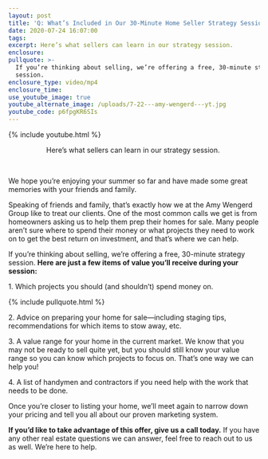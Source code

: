 ```yaml
---
layout: post
title: 'Q: What’s Included in Our 30-Minute Home Seller Strategy Session?'
date: 2020-07-24 16:07:00
tags:
excerpt: Here’s what sellers can learn in our strategy session.
enclosure:
pullquote: >-
  If you’re thinking about selling, we’re offering a free, 30-minute strategy
  session.
enclosure_type: video/mp4
enclosure_time:
use_youtube_image: true
youtube_alternate_image: /uploads/7-22---amy-wengerd---yt.jpg
youtube_code: p6fpgKR6SIs
---
```


{% include youtube.html %}

<center>Here&rsquo;s what sellers can learn in our strategy session.&nbsp;</center>

&nbsp;

We hope you’re enjoying your summer so far and have made some great memories with your friends and family.&nbsp;

Speaking of friends and family, that’s exactly how we at the Amy Wengerd Group like to treat our clients. One of the most common calls we get is from homeowners asking us to help them prep their homes for sale. Many people aren’t sure where to spend their money or what projects they need to work on to get the best return on investment, and that’s where we can help.&nbsp;

If you’re thinking about selling, we’re offering a free, 30-minute strategy session. **Here are just a few items of value you’ll receive during your session:**

1\. Which projects you should (and shouldn’t) spend money on.

{% include pullquote.html %}

2\. Advice on preparing your home for sale—including staging tips, recommendations for which items to stow away, etc.&nbsp;

3\. A value range for your home in the current market. We know that you may not be ready to sell quite yet, but you should still know your value range so you can know which projects to focus on. That’s one way we can help you\!

4\. A list of handymen and contractors if you need help with the work that needs to be done.&nbsp;

Once you’re closer to listing your home, we’ll meet again to narrow down your pricing and tell you all about our proven marketing system.&nbsp;

**If you’d like to take advantage of this offer, give us a call today.** If you have any other real estate questions we can answer, feel free to reach out to us as well. We’re here to help.